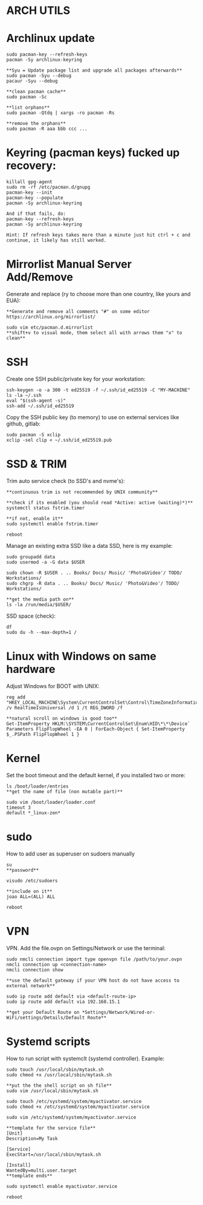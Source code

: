ARCH UTILS
====================================================
	
# Archlinux update

	sudo pacman-key --refresh-keys
 	pacman -Sy archlinux-keyring

  	**Syu = Update package list and upgrade all packages afterwards**
	sudo pacman -Syu --debug
   	pacaur -Syu --debug

 	**clean pacman cache**
	sudo pacman -Sc
	
	**list orphans**
	sudo pacman -Qtdq | xargs -ro pacman -Rs
	
	**remove the orphans**
	sudo pacman -R aaa bbb ccc ...
 
# Keyring (pacman keys) fucked up recovery:
	
	killall gpg-agent
	sudo rm -rf /etc/pacman.d/gnupg
	pacman-key --init 
	pacman-key --populate
	pacman -Sy archlinux-keyring

	And if that fails, do:
	pacman-key --refresh-keys
	pacman -Sy archlinux-keyring

	Hint: If refresh keys takes more than a minute just hit ctrl + c and continue, it likely has still worked.

# Mirrorlist Manual Server Add/Remove

Generate and replace (ry to choose more than one country, like yours and EUA):

	**Generate and remove all comments "#" on some editor
 	https://archlinux.org/mirrorlist/

 	sudo vim etc/pacman.d.mirrorlist
  	**shift+v to visual mode, them select all with arrows them "x" to clean**	

# SSH

Create one SSH public/private key for your workstation:

	ssh-keygen -o -a 300 -t ed25519 -f ~/.ssh/id_ed25519 -C "MY-MACHINE"
	ls -la ~/.ssh
	eval "$(ssh-agent -s)"
	ssh-add ~/.ssh/id_ed25519

Copy the SSH public key (to memory) to use on external services like github, gitlab:

	sudo pacman -S xclip
	xclip -sel clip < ~/.ssh/id_ed25519.pub

# SSD & TRIM

Trim auto service check (to SSD's and nvme's):

	**continuous trim is not recommended by UNIX community**
	
	**check if its enabled (you should read *Active: active (waiting)*)**
	systemctl status fstrim.timer
	
	**if not, enable it**
	sudo systemctl enable fstrim.timer
	
	reboot

Manage an existing extra SSD like a data SSD, here is my example:

	sudo groupadd data
	sudo usermod -a -G data $USER
	
	sudo chown -R $USER . .. Books/ Docs/ Music/ 'Photo&Video'/ TODO/ Workstations/
	sudo chgrp -R data . .. Books/ Docs/ Music/ 'Photo&Video'/ TODO/ Workstations/
	
	**get the media path on**
	ls -la /run/media/$USER/

SSD space (check):

	df
	sudo du -h --max-depth=1 /

# Linux with Windows on same hardware

Adjust Windows for BOOT with UNIX:

	reg add "HKEY_LOCAL_MACHINE\System\CurrentControlSet\Control\TimeZoneInformation" /v RealTimeIsUniversal /d 1 /t REG_DWORD /f
	
	**natural scroll on windows is good too**
	Get-ItemProperty HKLM:\SYSTEM\CurrentControlSet\Enum\HID\*\*\Device` Parameters FlipFlopWheel -EA 0 | ForEach-Object { Set-ItemProperty $_.PSPath FlipFlopWheel 1 }

# Kernel

Set the boot timeout and the default kernel, if you installed two or more:

	ls /boot/loader/entries
	**get the name of file (non mutable part)**

	sudo vim /boot/loader/loader.conf
	timeout 3
	default *_linux-zen*

# sudo

How to add user as superuser on sudoers manually

	su
	**password**
	
	visudo /etc/sudoers
	
	**include on it**
	joao ALL=(ALL) ALL
	
	reboot
	
# VPN

VPN. Add the file.ovpn on Settings/Network or use the terminal:

	sudo nmcli connection import type openvpn file /path/to/your.ovpn
	nmcli connection up <connection-name>
	nmcli connection show

	**use the default gateway if your VPN host do not have access to external network**

	sudo ip route add default via <default-route-ip>
	sudo ip route add default via 192.168.15.1

	**get your Default Route on *Settings/Network/Wired-or-WiFi/settings/Details/Default Route**

# Systemd scripts

How to run script with systemclt (systemd controller). Example:
	
	sudo touch /usr/local/sbin/mytask.sh
	sudo chmod +x /usr/local/sbin/mytask.sh
	
	**put the the shell script on sh file**
	sudo vim /usr/local/sbin/mytask.sh
	
	sudo touch /etc/systemd/system/myactivator.service
	sudo chmod +x /etc/systemd/system/myactivator.service
	
	sudo vim /etc/systemd/system/myactivator.service
	
	**template for the service file**
	[Unit]
	Description=My Task

	[Service]
	ExecStart=/usr/local/sbin/mytask.sh

	[Install]
	WantedBy=multi.user.target
	**template ends**
	
	sudo systemctl enable myactivator.service
	
	reboot
